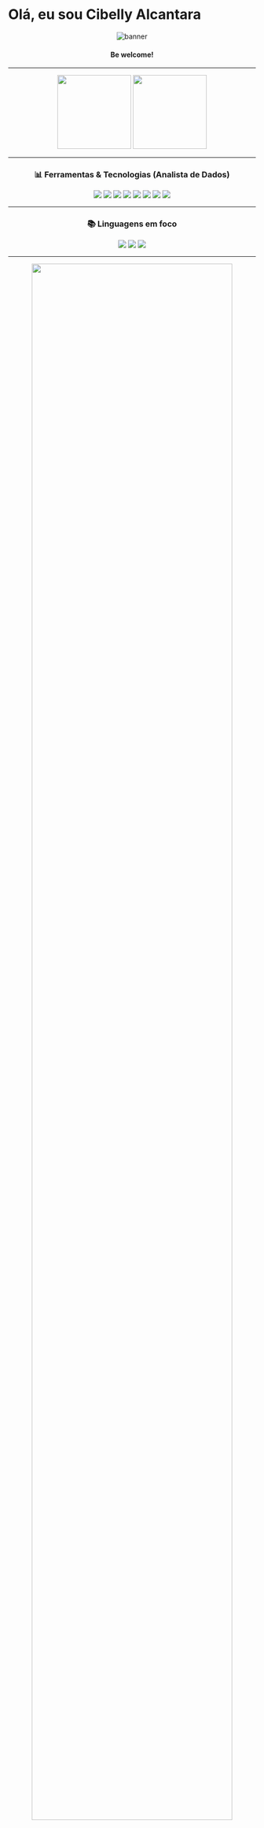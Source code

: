 # Olá, eu sou Cibelly Alcantara
<!-- Banner -->
<p align="center">
  <img alt="banner" src="https://capsule-render.vercel.app/api?type=waving&color=0:4A00E0,100:8E2DE2&height=200&section=header&text=Cibelly%20Alcântara&fontSize=45&fontColor=fff&animation=twinkling" />
</p>

<h4 align="center"><b>Be welcome!</b></h4>

---

<!-- Stats -->
<p align="center">
  <img height="150" src="https://github-readme-stats.vercel.app/api?username=cibellyalcantara&show_icons=true&theme=tokyonight&count_private=true&hide=prs,issues" />
  <img height="150" src="https://github-readme-streak-stats.herokuapp.com/?user=cibellyalcantara&theme=tokyonight" />
</p>

---

<!-- Tecnologias que vou estudar como Analista de Dados -->
<h3 align="center">📊 Ferramentas & Tecnologias (Analista de Dados)</h3>
<p align="center">
  <img src="https://img.shields.io/badge/-Python-3776AB?style=flat-square&logo=python&logoColor=white" />
  <img src="https://img.shields.io/badge/-SQL-003B57?style=flat-square&logo=postgresql&logoColor=white" />
  <img src="https://img.shields.io/badge/-Power%20BI-F2C811?style=flat-square&logo=powerbi&logoColor=black" />
  <img src="https://img.shields.io/badge/-Excel-217346?style=flat-square&logo=microsoft-excel&logoColor=white" />
  <img src="https://img.shields.io/badge/-Pandas-150458?style=flat-square&logo=pandas&logoColor=white" />
  <img src="https://img.shields.io/badge/-NumPy-013243?style=flat-square&logo=numpy&logoColor=white" />
  <img src="https://img.shields.io/badge/-Matplotlib-11557c?style=flat-square" />
  <img src="https://img.shields.io/badge/-Seaborn-0099CC?style=flat-square" />
</p>

---

<!-- Linguagens foco -->
<h3 align="center">📚 Linguagens em foco</h3>
<p align="center">
  <img src="https://img.shields.io/badge/-Python-3776AB?style=for-the-badge&logo=python&logoColor=white" />
  <img src="https://img.shields.io/badge/-SQL-003B57?style=for-the-badge&logo=postgresql&logoColor=white" />
  <img src="https://img.shields.io/badge/-R-276DC3?style=for-the-badge&logo=r&logoColor=white" />
</p>

---

<!-- Contribution Graph -->
<p align="center">
  <img src="https://github-readme-activity-graph.vercel.app/graph?username=cibellyalcantara&bg_color=1a1b27&color=8be9fd&line=bd93f9&point=ff79c6&area=true&hide_border=true" width="90%"/>
</p>

---

<!-- Social links -->
<p align="center">
  <a href="mailto:cibellyalcantara1410@gmail.com"><img src="https://img.shields.io/badge/-Email-D14836?style=for-the-badge&logo=gmail&logoColor=white"></a>
  <a href="https://www.instagram.com/cibelly_alca?igsh=MTJpYndpcmZwdXRieA=="><img src="https://img.shields.io/badge/-Instagram-E4405F?style=for-the-badge&logo=instagram&logoColor=white"></a>
  <a href="https://br.linkedin.com/in/cibelly-alcantara-393b68186"><img src="https://img.shields.io/badge/-LinkedIn-0A66C2?style=for-the-badge&logo=linkedin&logoColor=white"></a>
</p>

---

<!-- Mascote e visitas -->
<p align="center">
  <img src="https://media.giphy.com/media/jRf5fsn8G6YaogAWxn/giphy.gif" width="120px" alt="mascote fofo" />
</p>

<p align="center">
  <img src="https://hits.seeyoufarm.com/api/count/incr/badge.svg?url=https://github.com/cibellyalcantara&count_bg=%238E2DE2&title_bg=%234A00E0&icon=&icon_color=%23E7E7E7&title=visits&edge_flat=false"/>
</p>

---

<p align="center">
  <sub>Feito com ❤️ por <b>Cibelly Alcântara</b> — <i>"A fé é o firme fundamento..."</i></sub>
</p>

<p align="center">
  <img alt="footer" src="https://capsule-render.vercel.app/api?type=waving&color=0:4A00E0,100:8E2DE2&height=120&section=footer"/>
</p>
